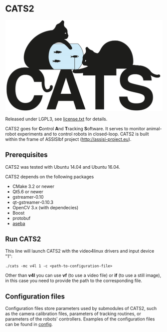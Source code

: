# CATS2

![CATS2 logo](cats-bleu.jpg?raw=true)

Released under LGPL3, see [license.txt](license.txt) for details.

CATS2 goes for **C**ontrol **A**nd **T**racking **S**oftware.
It serves to monitor animal-robot experiments and to control robots in closed-loop.
CATS2 is built within the frame of ASSISIbf project (http://assisi-project.eu).

## Prerequisites

CATS2 was tested with Ubuntu 14.04 and Ubuntu 16.04.

CATS2 depends on the following packages
* CMake 3.2 or newer
* Qt5.6 or newer
* gstreamer-0.10
* qt-gstreamer-0.10.3
* OpenCV 3.x (with dependecies)
* Boost
* protobuf
* [aseba](https://github.com/aseba-community/aseba)

## Run CATS2

This line will launch CATS2 with the video4linux drivers and input device "1":

    ./cats -mc v4l 1 -c <path-to-configuration-file>

Other than **v4l** you can use **vf** (to use a video file) or **if** (to use a still image),
in this case you need to provide the path to the corresponding file.

## Configuration files

Configuration files store parameters used by submodules of CATS2, such as the
camera calibration files, parameters of tracking routines, or parameters of the
robots' controllers. Examples of the configuration files can be found in
[config](config).
